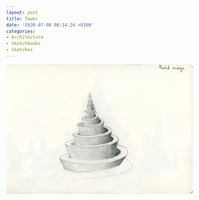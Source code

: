 ```yaml
---
layout: post
title: Tower
date: '2020-07-08 08:14:24 +0100'
categories:
- Architecture
- Sketchbooks
- Sketches
---
```

![Protect Humanity sketch 06](/images/Protect-Humanity-sketch-06.jpg)
